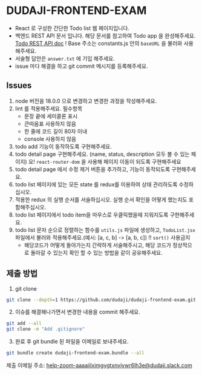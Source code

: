 # DUDAJI-FRONTEND-EXAM
- React 로 구성한 간단한 Todo list 웹 페이지입니다.
- 백엔드 REST API 문서 입니다. 해당 문서를 참고하여 Todo app 을 완성해주세요. [Todo REST API doc](https://www.notion.so/dudaji/TODO-App-API-Doc-a61f9d3ddd0f41649c0b1cf9a3b715f8)
   ! Base 주소는 constants.js 안의 `baseURL` 을 불러와 사용해주세요.
- 서술형 답안은 `answer.txt` 에 기입 해주세요.
- issue 마다 해결을 하고 git commit 메시지를 등록해주세요.

## Issues
1. node 버전을 18.0.0 으로 변경하고 변경한 과정을 작성해주세요.
2. lint 를 적용해주세요.
   필수항목
   - 문장 끝에 세미콜론 표시
   - 큰따옴표 사용하지 않음
   - 한 줄에 코드 길이 80자 이내
   - console 사용하지 않음
3. todo add 기능이 동작하도록 구현해주세요.
4. todo detail page 구현해주세요. (name, status, description 모두 볼 수 있는 페이지)
  요! `react-router-dom` 을 사용해 페이지 이동이 되도록 구현해주세요
5. todo detail page 에서 수정 제거 버튼을 추가하고, 기능이 동작되도록 구현해주세요.
6. todo list 페이지에 있는 모든 state 를 redux를 이용하여 상태 관리하도록 수정하십시오.
7. 적용한 redux 의 실행 순서를 서술하십시오. 실행 순서 확인을 어떻게 했는지도 포함해주십시오.
8. todo list 페이지에서 todo item을 마우스로 우클릭했을때 지워지도록 구현해주세요.
9. todo list 문자 순으로 정렬하는 함수를 `utils.js` 파일에 생성하고, `TodoList.jsx` 파일에서 불러와 적용해주세요.(예시: [a, c, b] -> [a, b, c])
  !! `sort()` 사용금지
   - 해당코드가 어떻게 돌아가는지 간략하게 서술해주시고, 해당 코드가 정상적으로 돌아갈 수 있는지 확인 할 수 있는 방법을 같이 공유해주세요.


## 제출 방법

1. git clone

```sh
git clone --depth=1 https://github.com/dudaji/dudaji-frontend-exam.git
```

2. 이슈를 해결해나가면서 변경한 내용을 commit 해주세요.  

```sh
git add --all
git clone -m "Add .gitignore"
```

3. 완료 후 git bundle 된 파일을 이메일로 보내주세요.  

```sh
git bundle create dudaji-frontend-exam.bundle --all
```

제출 이메일 주소: help-zoom-aaaaiilxjmgygtxnvjywr6lh3e@dudaji.slack.com